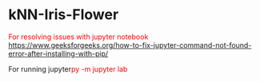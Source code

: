 # kNN-Iris-Flower

<font color="red">For resolving issues with jupyter notebook</font>
https://www.geeksforgeeks.org/how-to-fix-jupyter-command-not-found-error-after-installing-with-pip/

For running jupyter<font color="red">py -m jupyter lab</font>